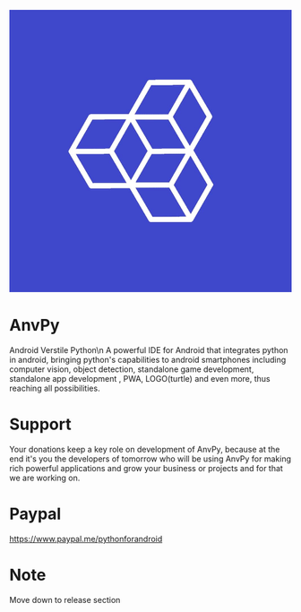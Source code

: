![alt text](https://github.com/techAnvPy/AnvPy/blob/main/icon.jpg?raw=true)

# AnvPy
Android Verstile Python\n
    A powerful IDE for Android that integrates python in android, bringing python's capabilities to android smartphones including computer vision, object detection, standalone game development, standalone app development , PWA, LOGO(turtle) and even more, thus reaching all possibilities. 

# Support
Your donations keep a key role on development of AnvPy, because at the end it's you the developers of tomorrow who will be using AnvPy for making rich powerful applications and grow your business or projects and for that we are working on.

# Paypal 
https://www.paypal.me/pythonforandroid

# Note
Move down to release section
